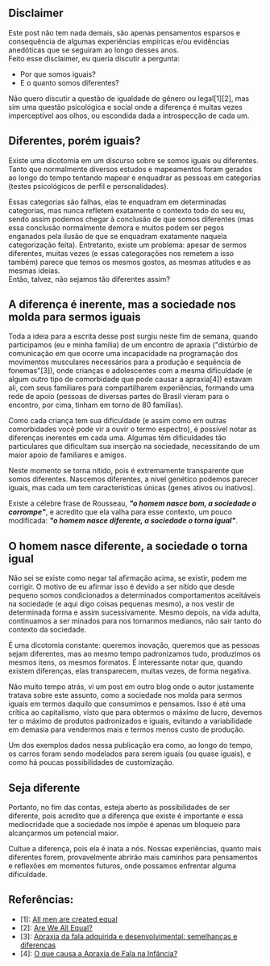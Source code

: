 ## Disclaimer

Este post não tem nada demais, são apenas pensamentos esparsos e consequência de algumas experiências empíricas e/ou evidências anedóticas que se seguiram ao longo desses anos.  
Feito esse disclaimer, eu queria discutir a pergunta:

- Por que somos iguais?
- E o quanto somos diferentes?

Não quero discutir a questão de igualdade de gênero ou legal[1][2], mas sim uma questão psicológica e social onde a diferença é muitas vezes imperceptível aos olhos, ou escondida dada a introspecção de cada um.

## Diferentes, porém iguais?

Existe uma dicotomia em um discurso sobre se somos iguais ou diferentes. Tanto que normalmente diversos estudos e mapeamentos foram gerados ao longo do tempo tentando mapear e enquadrar as pessoas em categorias (testes psicológicos de perfil e personalidades).

Essas categorias são falhas, elas te enquadram em determinadas categorias, mas nunca refletem exatamente o contexto todo do seu eu, sendo assim podemos chegar à conclusão de que somos diferentes (mas essa conclusão normalmente demora e muitos podem ser pegos enganados pela ilusão de que se enquadram exatamente naquela categorização feita). Entretanto, existe um problema: apesar de sermos diferentes, muitas vezes (e essas categorações nos remetem a isso também) parece que temos os mesmos gostos, as mesmas atitudes e as mesmas ideias.  
Então, talvez, não sejamos tão diferentes assim?

## A diferença é inerente, mas a sociedade nos molda para sermos iguais

Toda a ideia para a escrita desse post surgiu neste fim de semana, quando participamos (eu e minha família) de um encontro de apraxia ("distúrbio de comunicação em que ocorre uma incapacidade na programação dos movimentos musculares necessários para a produção e sequência de fonemas"[3]), onde crianças e adolescentes com a mesma dificuldade (e algum outro tipo de comorbidade que pode causar a apraxia[4]) estavam ali, com seus familiares para compartilharem experiências, formando uma rede de apoio (pessoas de diversas partes do Brasil vieram para o encontro, por cima, tinham em torno de 80 famílias).

Como cada criança tem sua dificuldade (e assim como em outras comorbidades você pode vir a ouvir o termo espectro), é possível notar as diferenças inerentes em cada uma. Algumas têm dificuldades tão particulares que dificultam sua inserção na sociedade, necessitando de um maior apoio de familiares e amigos.

Neste momento se torna nítido, pois é extremamente transparente que somos diferentes. Nascemos diferentes, a nível genético podemos parecer iguais, mas cada um tem características únicas (genes ativos ou inativos).

Existe a célebre frase de Rousseau, _**"o homem nasce bom, a sociedade o corrompe"**_, e acredito que ela valha para esse contexto, um pouco modificada: _**"o homem nasce diferente, a sociedade o torna igual"**_.

## O homem nasce diferente, a sociedade o torna igual

Não sei se existe como negar tal afirmação acima, se existir, podem me corrigir. O motivo de eu afirmar isso é devido a ser nítido que desde pequeno somos condicionados a determinados comportamentos aceitáveis na sociedade (e aqui digo coisas pequenas mesmo), a nos vestir de determinada forma e assim sucessivamente. Mesmo depois, na vida adulta, continuamos a ser minados para nos tornarmos medianos, não sair tanto do contexto da sociedade.

É uma dicotomia constante: queremos inovação, queremos que as pessoas sejam diferentes, mas ao mesmo tempo padronizamos tudo, produzimos os mesmos itens, os mesmos formatos. É interessante notar que, quando existem diferenças, elas transparecem, muitas vezes, de forma negativa.

Não muito tempo atrás, vi um post em outro blog onde o autor justamente tratava sobre este assunto, como a sociedade nos molda para sermos iguais em termos daquilo que consumimos e pensamos. Isso é até uma crítica ao capitalismo, visto que para obtermos o máximo de lucro, devemos ter o máximo de produtos padronizados e iguais, evitando a variabilidade em demasia para vendermos mais e termos menos custo de produção.

Um dos exemplos dados nessa publicação era como, ao longo do tempo, os carros foram sendo modelados para serem iguais (ou quase iguais), e como há poucas possibilidades de customização.

## Seja diferente

Portanto, no fim das contas, esteja aberto às possibilidades de ser diferente, pois acredito que a diferença que existe é importante e essa mediocridade que a sociedade nos impõe é apenas um bloqueio para alcançarmos um potencial maior.

Cultue a diferença, pois ela é inata a nós. Nossas experiências, quanto mais diferentes forem, provavelmente abrirão mais caminhos para pensamentos e reflexões em momentos futuros, onde possamos enfrentar alguma dificuldade.

## Referências:

- [1]: [All men are created equal](https://en.m.wikipedia.org/wiki/All_men_are_created_equal)
- [2]: [Are We All Equal?](https://simonduffy.info/blog/all-equal)
- [3]: [Apraxia da fala adquirida e desenvolvimental: semelhanças e diferenças](https://www.scielo.br/j/rsbf/a/Y4zVYLPhPVLgQT3RZgfJjCq/)
- [4]: [O que causa a Apraxia de Fala na Infância?](https://apraxiabrasil.org/o-que-causa-a-apraxia-de-fala-na-infancia/)
